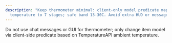 ```yaml
---
description: "Keep thermometer minimal: client-only model predicate maps
  temperature to 7 stages; safe band 13-30C. Avoid extra HUD or messages."
---
```


Do not use chat messages or GUI for thermometer; only change item model via client-side predicate based on TemperatureAPI ambient temperature.